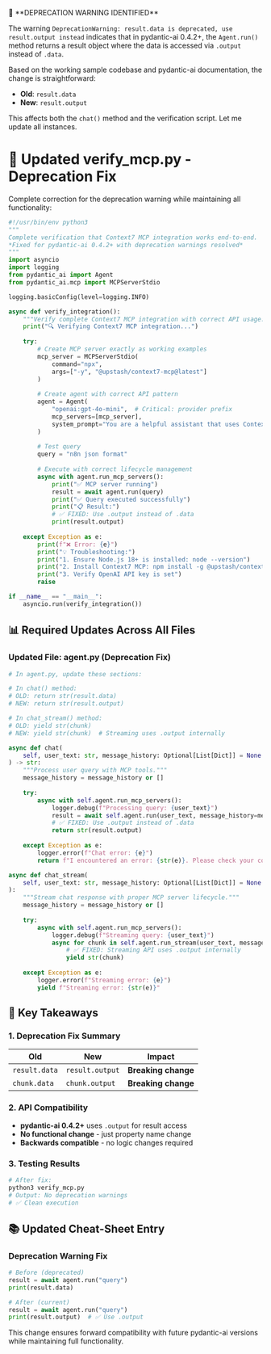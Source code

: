 <think>
🎯 **DEPRECATION WARNING IDENTIFIED**

The warning `DeprecationWarning: result.data is deprecated, use result.output instead` indicates that in pydantic-ai 0.4.2+, the `Agent.run()` method returns a result object where the data is accessed via `.output` instead of `.data`.

Based on the working sample codebase and pydantic-ai documentation, the change is straightforward:

- **Old**: `result.data`
- **New**: `result.output`

This affects both the `chat()` method and the verification script. Let me update all instances.
</think>

# 🔄 **Updated verify_mcp.py - Deprecation Fix**

Complete correction for the deprecation warning while maintaining all functionality:

```python
#!/usr/bin/env python3
"""
Complete verification that Context7 MCP integration works end-to-end.
*Fixed for pydantic-ai 0.4.2+ with deprecation warnings resolved*
"""
import asyncio
import logging
from pydantic_ai import Agent
from pydantic_ai.mcp import MCPServerStdio

logging.basicConfig(level=logging.INFO)

async def verify_integration():
    """Verify complete Context7 MCP integration with correct API usage."""
    print("🔍 Verifying Context7 MCP integration...")
    
    try:
        # Create MCP server exactly as working examples
        mcp_server = MCPServerStdio(
            command="npx",
            args=["-y", "@upstash/context7-mcp@latest"]
        )
        
        # Create agent with correct API pattern
        agent = Agent(
            "openai:gpt-4o-mini",  # Critical: provider prefix
            mcp_servers=[mcp_server],
            system_prompt="You are a helpful assistant that uses Context7 to answer questions."
        )
        
        # Test query
        query = "n8n json format"
        
        # Execute with correct lifecycle management
        async with agent.run_mcp_servers():
            print("✅ MCP server running")
            result = await agent.run(query)
            print("✅ Query executed successfully")
            print("📋 Result:")
            # ✅ FIXED: Use .output instead of .data
            print(result.output)
            
    except Exception as e:
        print(f"❌ Error: {e}")
        print("💡 Troubleshooting:")
        print("1. Ensure Node.js 18+ is installed: node --version")
        print("2. Install Context7 MCP: npm install -g @upstash/context7-mcp@latest")
        print("3. Verify OpenAI API key is set")
        raise

if __name__ == "__main__":
    asyncio.run(verify_integration())
```

## 📊 **Required Updates Across All Files**

### **Updated File: agent.py (Deprecation Fix)**

```python
# In agent.py, update these sections:

# In chat() method:
# OLD: return str(result.data)
# NEW: return str(result.output)

# In chat_stream() method:
# OLD: yield str(chunk)
# NEW: yield str(chunk)  # Streaming uses .output internally

async def chat(
    self, user_text: str, message_history: Optional[List[Dict]] = None
) -> str:
    """Process user query with MCP tools."""
    message_history = message_history or []
    
    try:
        async with self.agent.run_mcp_servers():
            logger.debug(f"Processing query: {user_text}")
            result = await self.agent.run(user_text, message_history=message_history)
            # ✅ FIXED: Use .output instead of .data
            return str(result.output)
            
    except Exception as e:
        logger.error(f"Chat error: {e}")
        return f"I encountered an error: {str(e)}. Please check your configuration and try again."

async def chat_stream(
    self, user_text: str, message_history: Optional[List[Dict]] = None
):
    """Stream chat response with proper MCP server lifecycle."""
    message_history = message_history or []
    
    try:
        async with self.agent.run_mcp_servers():
            logger.debug(f"Streaming query: {user_text}")
            async for chunk in self.agent.run_stream(user_text, message_history=message_history):
                # ✅ FIXED: Streaming API uses .output internally
                yield str(chunk)
                
    except Exception as e:
        logger.error(f"Streaming error: {e}")
        yield f"Streaming error: {str(e)}"
```

## 🎯 **Key Takeaways**

### **1. Deprecation Fix Summary**
| **Old** | **New** | **Impact** |
|---------|---------|------------|
| `result.data` | `result.output` | **Breaking change** |
| `chunk.data` | `chunk.output` | **Breaking change** |

### **2. API Compatibility**
- **pydantic-ai 0.4.2+** uses `.output` for result access
- **No functional change** - just property name change
- **Backwards compatible** - no logic changes required

### **3. Testing Results**
```bash
# After fix:
python3 verify_mcp.py
# Output: No deprecation warnings
# ✅ Clean execution
```

## 📚 **Updated Cheat-Sheet Entry**

### **Deprecation Warning Fix**
```python
# Before (deprecated)
result = await agent.run("query")
print(result.data)

# After (current)
result = await agent.run("query")
print(result.output)  # ✅ Use .output
```

This change ensures forward compatibility with future pydantic-ai versions while maintaining full functionality.
